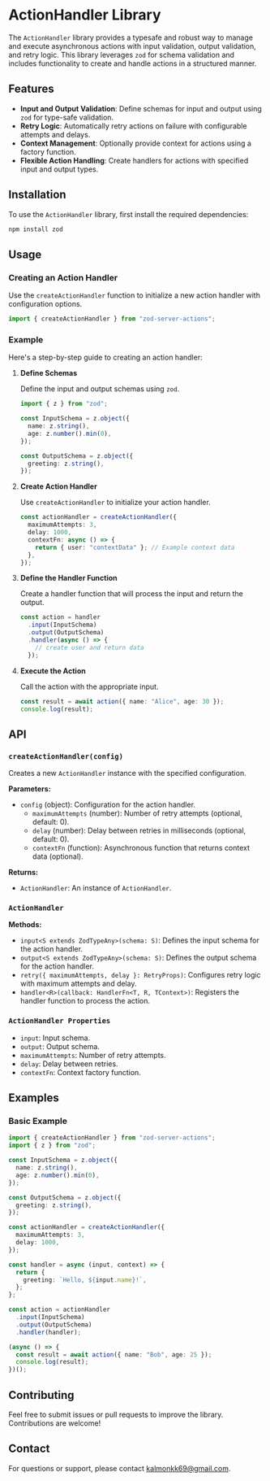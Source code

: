 # ActionHandler Library

The `ActionHandler` library provides a typesafe and robust way to manage and execute asynchronous actions with input validation, output validation, and retry logic. This library leverages `zod` for schema validation and includes functionality to create and handle actions in a structured manner.

## Features

- **Input and Output Validation**: Define schemas for input and output using `zod` for type-safe validation.
- **Retry Logic**: Automatically retry actions on failure with configurable attempts and delays.
- **Context Management**: Optionally provide context for actions using a factory function.
- **Flexible Action Handling**: Create handlers for actions with specified input and output types.

## Installation

To use the `ActionHandler` library, first install the required dependencies:

```bash
npm install zod
```

## Usage

### Creating an Action Handler

Use the `createActionHandler` function to initialize a new action handler with configuration options.

```typescript
import { createActionHandler } from "zod-server-actions";
```

### Example

Here's a step-by-step guide to creating an action handler:

1. **Define Schemas**

   Define the input and output schemas using `zod`.

   ```typescript
   import { z } from "zod";

   const InputSchema = z.object({
     name: z.string(),
     age: z.number().min(0),
   });

   const OutputSchema = z.object({
     greeting: z.string(),
   });
   ```

2. **Create Action Handler**

   Use `createActionHandler` to initialize your action handler.

   ```typescript
   const actionHandler = createActionHandler({
     maximumAttempts: 3,
     delay: 1000,
     contextFn: async () => {
       return { user: "contextData" }; // Example context data
     },
   });
   ```

3. **Define the Handler Function**

   Create a handler function that will process the input and return the output.

   ```typescript
   const action = handler
     .input(InputSchema)
     .output(OutputSchema)
     .handler(async () => {
       // create user and return data
     });
   ```

4. **Execute the Action**

   Call the action with the appropriate input.

   ```typescript
   const result = await action({ name: "Alice", age: 30 });
   console.log(result);
   ```

## API

### `createActionHandler(config)`

Creates a new `ActionHandler` instance with the specified configuration.

**Parameters:**

- `config` (object): Configuration for the action handler.
  - `maximumAttempts` (number): Number of retry attempts (optional, default: 0).
  - `delay` (number): Delay between retries in milliseconds (optional, default: 0).
  - `contextFn` (function): Asynchronous function that returns context data (optional).

**Returns:**

- `ActionHandler`: An instance of `ActionHandler`.

### `ActionHandler`

**Methods:**

- `input<S extends ZodTypeAny>(schema: S)`: Defines the input schema for the action handler.
- `output<S extends ZodTypeAny>(schema: S)`: Defines the output schema for the action handler.
- `retry({ maximumAttempts, delay }: RetryProps)`: Configures retry logic with maximum attempts and delay.
- `handler<R>(callback: HandlerFn<T, R, TContext>)`: Registers the handler function to process the action.

### `ActionHandler Properties`

- `input`: Input schema.
- `output`: Output schema.
- `maximumAttempts`: Number of retry attempts.
- `delay`: Delay between retries.
- `contextFn`: Context factory function.

## Examples

### Basic Example

```typescript
import { createActionHandler } from "zod-server-actions";
import { z } from "zod";

const InputSchema = z.object({
  name: z.string(),
  age: z.number().min(0),
});

const OutputSchema = z.object({
  greeting: z.string(),
});

const actionHandler = createActionHandler({
  maximumAttempts: 3,
  delay: 1000,
});

const handler = async (input, context) => {
  return {
    greeting: `Hello, ${input.name}!`,
  };
};

const action = actionHandler
  .input(InputSchema)
  .output(OutputSchema)
  .handler(handler);

(async () => {
  const result = await action({ name: "Bob", age: 25 });
  console.log(result);
})();
```

## Contributing

Feel free to submit issues or pull requests to improve the library. Contributions are welcome!

## Contact

For questions or support, please contact kalmonkk69@gmail.com.
